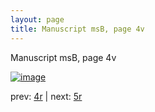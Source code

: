 ```yaml
---
layout: page
title: Manuscript msB, page 4v
---
```


Manuscript msB, page 4v

[![image](http://www.homermultitext.org/iipsrv?OBJ=IIP,1.0&FIF=/project/homer/pyramidal/deepzoom/hmt/vbbifolio/v1/vb_4v_5r.tif&WID=100&CVT=JPEG)](http://www.homermultitext.org/ict2/?urn=urn:cite2:hmt:vbbifolio.v1:vb_4v_5r)

prev:  [4r](../4r) | next:  [5r](../5r)


